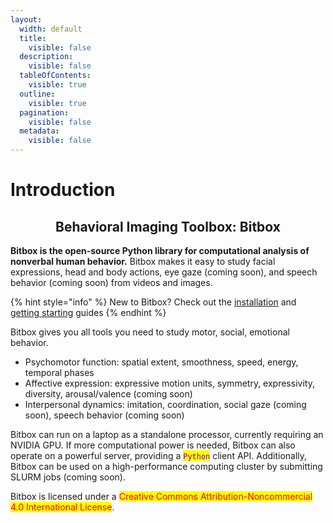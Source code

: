 ```yaml
---
layout:
  width: default
  title:
    visible: false
  description:
    visible: false
  tableOfContents:
    visible: true
  outline:
    visible: true
  pagination:
    visible: false
  metadata:
    visible: false
---
```


# Introduction

<h2 align="center">Behavioral Imaging Toolbox: Bitbox</h2>

**Bitbox is the open-source Python library for computational analysis of nonverbal human behavior.** Bitbox  makes it easy to study facial expressions, head and body actions, eye gaze (coming soon), and speech behavior (coming soon) from videos and images.

{% hint style="info" %}
New to Bitbox? Check out the [installation](overview/installation.md) and [getting starting](overview/getting-started.md) guides
{% endhint %}

Bitbox gives you all tools you need to study motor, social, emotional behavior.

* Psychomotor function: spatial extent, smoothness, speed, energy, temporal phases&#x20;
* Affective expression: expressive motion units, symmetry, expressivity, diversity, arousal/valence (coming soon)
* Interpersonal dynamics: imitation, coordination, social gaze (coming soon), speech behavior (coming soon)

Bitbox can run on a laptop as a standalone processor, currently requiring an NVIDIA GPU. If more computational power is needed, Bitbox can also operate on a powerful server, providing a <mark style="color:purple;">`Python`</mark> client API. Additionally, Bitbox can be used on a high-performance computing cluster by submitting SLURM jobs (coming soon).

Bitbox is licensed under a <mark style="color:red;">Creative Commons Attribution-Noncommercial 4.0 International License</mark>.
